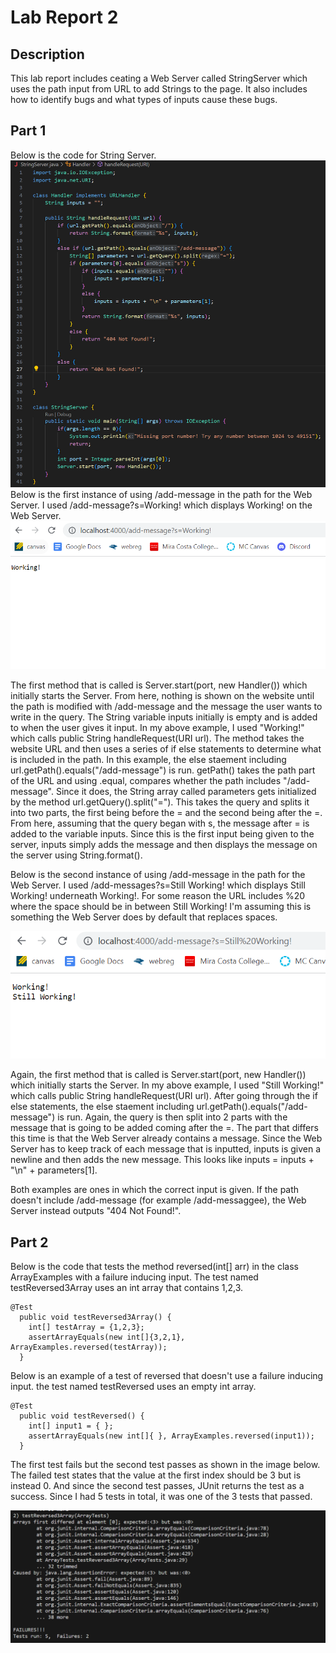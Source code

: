 # Lab Report 2
## Description
This lab report includes ceating a Web Server called StringServer which uses the path input from URL to add Strings to the page. It also includes how to identify bugs and what types of inputs cause these bugs. 
## Part 1
Below is the code for String Server. ![String Server Code](labReport2Code.png)
Below is the first instance of using /add-message in the path for the Web Server. I used /add-message?s=Working! which displays Working! on the Web Server. 
![Web Server img1](labReport2Website1.png)

The first method that is called is Server.start(port, new Handler()) which initially starts the Server. From here, nothing is shown on the website until the path is modified with /add-message and the message the user wants to write in the query. The String variable inputs initially is empty and is added to when the user gives it input. In my above example, I used "Working!" which calls public String handleRequest(URI url). The method takes the website URL and then uses a series of if else statements to determine what is included in the path. In this example, the else staement including url.getPath().equals("/add-message") is run. getPath() takes the path part of the URL and using .equal, compares whether the path includes "/add-message". Since it does, the String array called parameters gets initialized by the method url.getQuery().split("="). This takes the query and splits it into two parts, the first being before the = and the second being after the =. From here, assuming that the query began with s, the message after = is added to the variable inputs. Since this is the first input being given to the server, inputs simply adds the message and then displays the message on the server using String.format(). 

Below is the second instance of using /add-message in the path for the Web Server. I used /add-messages?s=Still Working! which displays Still Working! underneath Working!. For some reason the URL includes %20 where the space should be in between Still Working! I'm assuming this is something the Web Server does by default that replaces spaces. 

![Web Server img2](labReport2Website2.png)

Again, the first method that is called is Server.start(port, new Handler()) which initially starts the Server. In my above example, I used "Still Working!" which calls public String handleRequest(URI url). After going through the if else statements, the else staement including url.getPath().equals("/add-message") is run. Again, the query is then split into 2 parts with the message that is going to be added coming after the =. The part that differs this time is that the Web Server already contains a message. Since the Web Server has to keep track of each message that is inputted, inputs is given a newline and then adds the new message. This looks like inputs = inputs + "\n" + parameters[1].

Both examples are ones in which the correct input is given. If the path doesn't include /add-message (for example /add-messaggee), the Web Server instead outputs "404 Not Found!". 

## Part 2
Below is the code that tests the method reversed(int[] arr) in the class ArrayExamples with a failure inducing input. The test named testReversed3Array uses an int array that contains 1,2,3.
```
@Test
  public void testReversed3Array() {
    int[] testArray = {1,2,3};
    assertArrayEquals(new int[]{3,2,1}, ArrayExamples.reversed(testArray));
  }
```

Below is an example of a test of reversed that doesn't use a failure inducing input. the test named testReversed uses an empty int array.
```
@Test
  public void testReversed() {
    int[] input1 = { };
    assertArrayEquals(new int[]{ }, ArrayExamples.reversed(input1));
  }
```

The first test fails but the second test passes as shown in the image below. The failed test states that the value at the first index should be 3 but is instead 0. And since the second test passes, JUnit returns the test as a success. Since I had 5 tests in total, it was one of the 3 tests that passed. 

![Testing Output](labReport2Tests.png)
